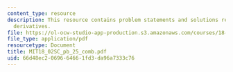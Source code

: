 ```yaml
---
content_type: resource
description: This resource contains problem statements and solutions related to partial
  derivatives.
file: https://ol-ocw-studio-app-production.s3.amazonaws.com/courses/18-02sc-multivariable-calculus-fall-2010/66d48ec2069664661fd3da96a7333c76_MIT18_02SC_pb_25_comb.pdf
file_type: application/pdf
resourcetype: Document
title: MIT18_02SC_pb_25_comb.pdf
uid: 66d48ec2-0696-6466-1fd3-da96a7333c76
---
```

